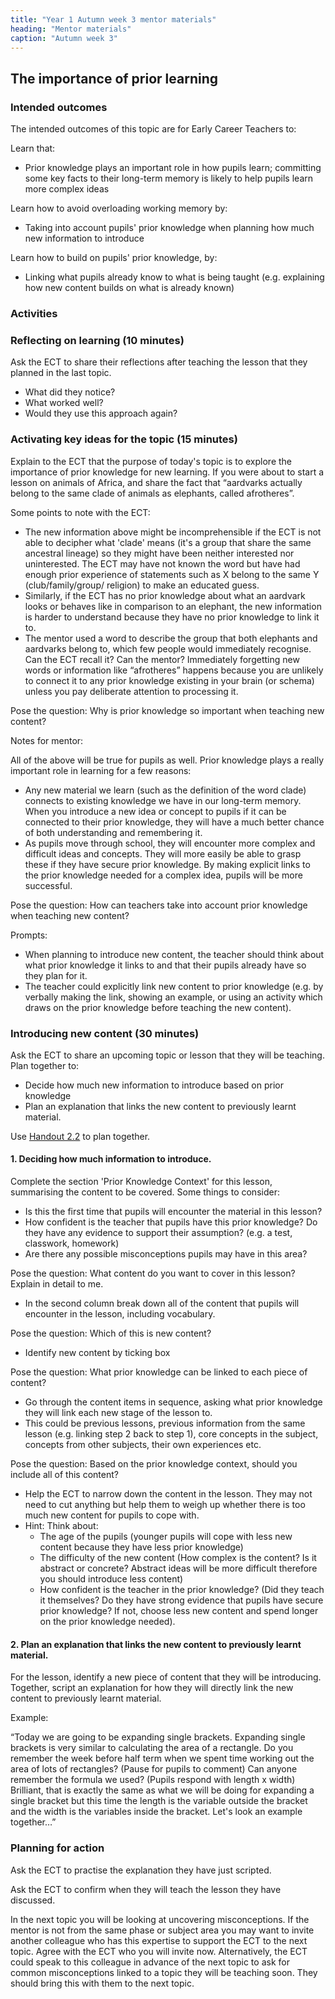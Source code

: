 ```yaml
---
title: "Year 1 Autumn week 3 mentor materials"
heading: "Mentor materials"
caption: "Autumn week 3"
---
```


## The importance of prior learning

### Intended outcomes

The intended outcomes of this topic are for Early Career Teachers to:

Learn that:

- Prior knowledge plays an important role in how pupils learn; committing some key facts to their long-term memory is likely to help pupils learn more complex ideas

Learn how to avoid overloading working memory by:

- Taking into account pupils' prior knowledge when planning how much new information to introduce

Learn how to build on pupils' prior knowledge, by:

- Linking what pupils already know to what is being taught (e.g. explaining how new content builds on what is already known)

### Activities

### Reflecting on learning (10 minutes)

Ask the ECT to share their reflections after teaching the lesson that they planned in the last topic.

- What did they notice?
- What worked well?
- Would they use this approach again?

### Activating key ideas for the topic (15 minutes)

Explain to the ECT that the purpose of today's topic is to explore the importance of prior knowledge for new learning. If you were about to start a lesson on animals of Africa, and share the fact that “aardvarks actually belong to the same clade of animals as elephants, called afrotheres”.

Some points to note with the ECT:

- The new information above might be incomprehensible if the ECT is not able to decipher what 'clade' means (it's a group that share the same ancestral lineage) so they might have been neither interested nor uninterested. The ECT may have not known the word but have had enough prior experience of statements such as X belong to the same Y (club/family/group/ religion) to make an educated guess.
- Similarly, if the ECT has no prior knowledge about what an aardvark looks or behaves like in comparison to an elephant, the new information is harder to understand because they have no prior knowledge to link it to.
- The mentor used a word to describe the group that both elephants and aardvarks belong to, which few people would immediately recognise. Can the ECT recall it? Can the mentor? Immediately forgetting new words or information like “afrotheres” happens because you are unlikely to connect it to any prior knowledge existing in your brain (or schema) unless you pay deliberate attention to processing it.

Pose the question: Why is prior knowledge so important when teaching new content?

Notes for mentor:

All of the above will be true for pupils as well. Prior knowledge plays a really important role in learning for a few reasons:

- Any new material we learn (such as the definition of the word clade) connects to existing knowledge we have in our long-term memory. When you introduce a new idea or concept to pupils if it can be connected to their prior knowledge, they will have a much better chance of both understanding and remembering it.
- As pupils move through school, they will encounter more complex and difficult ideas and concepts. They will more easily be able to grasp these if they have secure prior knowledge. By making explicit links to the prior knowledge needed for a complex idea, pupils will be more successful.

Pose the question: How can teachers take into account prior knowledge when teaching new content?

Prompts:

- When planning to introduce new content, the teacher should think about what prior knowledge it links to and that their pupils already have so they plan for it.
- The teacher could explicitly link new content to prior knowledge (e.g. by verbally making the link, showing an example, or using an activity which draws on the prior knowledge before teaching the new content).

### Introducing new content (30 minutes)

Ask the ECT to share an upcoming topic or lesson that they will be teaching. Plan together to:

- Decide how much new information to introduce based on prior knowledge
- Plan an explanation that links the new content to previously learnt material.

Use [Handout 2.2](/assets/materials/edt-Block-2-mentor-handout-2.2.pdf) to plan together.

#### 1. Deciding how much information to introduce.

Complete the section 'Prior Knowledge Context' for this lesson, summarising the content to be covered.
Some things to consider:

- Is this the first time that pupils will encounter the material in this lesson?
- How confident is the teacher that pupils have this prior knowledge? Do they have any evidence to support their assumption? (e.g. a test, classwork, homework)
- Are there any possible misconceptions pupils may have in this area?

Pose the question: What content do you want to cover in this lesson? Explain in detail to me.

- In the second column break down all of the content that pupils will encounter in the lesson, including vocabulary.

Pose the question: Which of this is new content?

- Identify new content by ticking box

Pose the question: What prior knowledge can be linked to each piece of content?

- Go through the content items in sequence, asking what prior knowledge they will link each new stage of the lesson to.
- This could be previous lessons, previous information from the same lesson (e.g. linking step 2 back to step 1), core concepts in the subject, concepts from other subjects, their own experiences etc.

Pose the question: Based on the prior knowledge context, should you include all of this content?

- Help the ECT to narrow down the content in the lesson. They may not need to cut anything but help them to weigh up whether there is too much new content for pupils to cope with.
- Hint: Think about:
  - The age of the pupils (younger pupils will cope with less new content because they have less prior knowledge)
  - The difficulty of the new content (How complex is the content? Is it abstract or concrete? Abstract ideas will be more difficult therefore you should introduce less content)
  - How confident is the teacher in the prior knowledge? (Did they teach it themselves? Do they have strong evidence that pupils have secure prior knowledge? If not, choose less new content and spend longer on the prior knowledge needed).

#### 2. Plan an explanation that links the new content to previously learnt material.

For the lesson, identify a new piece of content that they will be introducing. Together, script an explanation for how they will directly link the new content to previously learnt material.

Example:

“Today we are going to be expanding single brackets. Expanding single brackets is very similar to calculating the area of a rectangle. Do you remember the week before half term when we spent time working out the area of lots of rectangles? (Pause for pupils to comment) Can anyone remember the formula we used? (Pupils respond with length x width) Brilliant, that is exactly the same as what we will be doing for expanding a single bracket but this time the length is the variable outside the bracket and the width is the variables inside the bracket. Let's look an example together…”

### Planning for action

Ask the ECT to practise the explanation they have just scripted.

Ask the ECT to confirm when they will teach the lesson they have discussed.

In the next topic you will be looking at uncovering misconceptions. If the mentor is not from the same phase or subject area you may want to invite another colleague who has this expertise to support the ECT to the next topic. Agree with the ECT who you will invite now. Alternatively, the ECT could speak to this colleague in advance of the next topic to ask for common misconceptions linked to a topic they will be teaching soon. They should bring this with them to the next topic.
